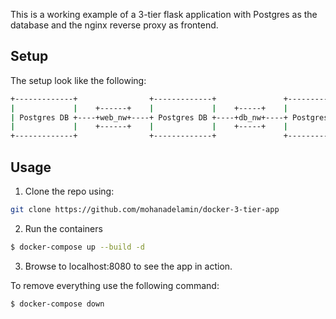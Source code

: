 This is a working example of a 3-tier flask application with Postgres as the database and the nginx reverse proxy as frontend.

## Setup 
The setup look like the following:
```bash
+-------------+                +-------------+               +-------------+
|             |    +------+    |             |    +-----+    |             |
| Postgres DB +----+web_nw+----+ Postgres DB +----+db_nw+----+ Postgres DB |
|             |    +------+    |             |    +-----+    |             |
+-------------+                +-------------+               +-------------+
```

## Usage

1. Clone the repo using:
```bash
git clone https://github.com/mohanadelamin/docker-3-tier-app
```

2. Run the containers
```bash
$ docker-compose up --build -d
```

3. Browse to localhost:8080 to see the app in action.

To remove everything use the following command:
```bash
$ docker-compose down
```
